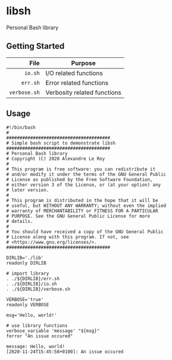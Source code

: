 # libsh

Personal Bash library

## Getting Started

| File         | Purpose                     |
|-------------:|-----------------------------|
| `io.sh`      | I/O related functions       |
| `err.sh`     | Error related functions     |
| `verbose.sh` | Verbosity related functions |

## Usage

```console
#!/bin/bash
#
#######################################
# Simple bash script to demonstrate libsh
#######################################
# Personal Bash library
# Copyright (C) 2020 Alexandre Le Roy
# 
# This program is free software: you can redistribute it
# and/or modify it under the terms of the GNU General Public
# License as published by the Free Software Foundation,
# either version 3 of the License, or (at your option) any
# later version.
# 
# This program is distributed in the hope that it will be
# useful, but WITHOUT ANY WARRANTY; without even the implied
# warranty of MERCHANTABILITY or FITNESS FOR A PARTICULAR
# PURPOSE. See the GNU General Public License for more
# details.
# 
# You should have received a copy of the GNU General Public
# License along with this program. If not, see
# <https://www.gnu.org/licenses/>.
#######################################

DIRLIB='./lib'
readonly DIRLIB

# import library
. ./${DIRLIB}/err.sh
. ./${DIRLIB}/io.sh
. ./${DIRLIB}/verbose.sh

VERBOSE='true'
readonly VERBOSE

msg='Hello, world!'

# use library functions
verbose_variable 'message' "${msg}"
ferror "An issue occured"
```

```txt
message: Hello, world!
[2020-11-24T15:45:58+0100]: An issue occured
```
